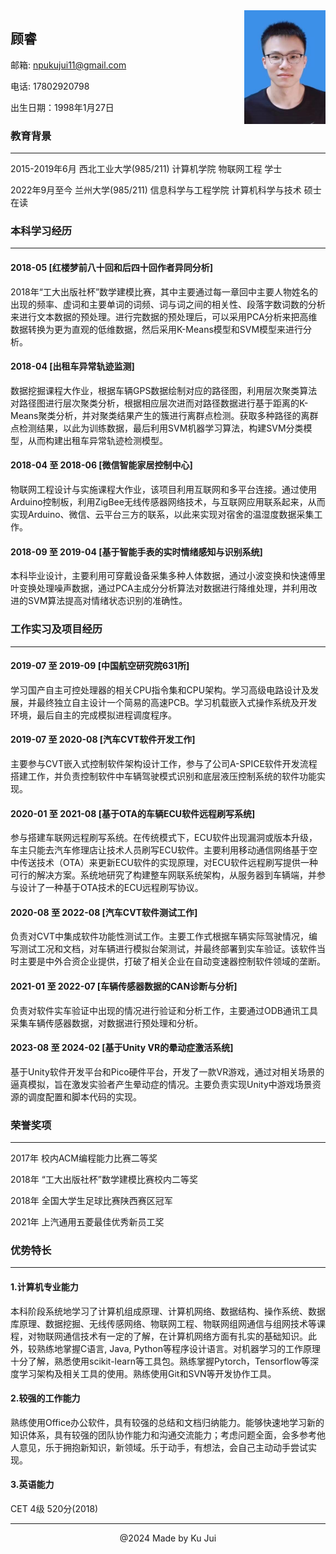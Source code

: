 <div style="float:right">
    <img src="picture/kujui.jpg" width="130">
</div>

## **顾睿**

邮箱: npukujui11@gmail.com

电话: 17802920798

出生日期：1998年1月27日

### **教育背景**

---

2015-2019年6月 西北工业大学(985/211) 计算机学院 物联网工程 学士

2022年9月至今 兰州大学(985/211) 信息科学与工程学院 计算机科学与技术 硕士在读

### **本科学习经历**

---

#### 2018-05 [红楼梦前八十回和后四十回作者异同分析]
2018年“工大出版社杯”数学建模比赛，其中主要通过每一章回中主要人物姓名的出现的频率、虚词和主要单词的词频、词与词之间的相关性、段落字数词数的分析来进行文本数据的预处理。进行完数据的预处理后，可以采用PCA分析来把高维数据转换为更为直观的低维数据，然后采用K-Means模型和SVM模型来进行分析。

#### 2018-04 [出租车异常轨迹监测]
数据挖掘课程大作业，根据车辆GPS数据绘制对应的路径图，利用层次聚类算法对路径图进行层次聚类分析，根据相应层次进而对路径数据进行基于距离的K-Means聚类分析，并对聚类结果产生的簇进行离群点检测。获取多种路径的离群点检测结果，以此为训练数据，最后利用SVM机器学习算法，构建SVM分类模型，从而构建出租车异常轨迹检测模型。

#### 2018-04 至 2018-06 [微信智能家居控制中心]
物联网工程设计与实施课程大作业，该项目利用互联网和多平台连接。通过使用Arduino控制板，利用ZigBee无线传感器网络技术，与互联网应用联系起来，从而实现Arduino、微信、云平台三方的联系，以此来实现对宿舍的温湿度数据采集工作。

#### 2018-09 至 2019-04 [基于智能手表的实时情绪感知与识别系统]
本科毕业设计，主要利用可穿戴设备采集多种人体数据，通过小波变换和快速傅里叶变换处理噪声数据，通过PCA主成分分析算法对数据进行降维处理，并利用改进的SVM算法提高对情绪状态识别的准确性。

### **工作实习及项目经历**

---

#### 2019-07 至 2019-09 [中国航空研究院631所]
学习国产自主可控处理器的相关CPU指令集和CPU架构。学习高级电路设计及发展，并最终独立自主设计一个简易的高速PCB。学习机载嵌入式操作系统及开发环境，最后自主的完成模拟进程调度程序。

#### 2019-07 至 2020-08 [汽车CVT软件开发工作]
主要参与CVT嵌入式控制软件架构设计工作，参与了公司A-SPICE软件开发流程搭建工作，并负责控制软件中车辆驾驶模式识别和底层液压控制系统的软件功能实现。

#### 2020-01 至 2021-08 [基于OTA的车辆ECU软件远程刷写系统]
参与搭建车联网远程刷写系统。在传统模式下，ECU软件出现漏洞或版本升级，车主只能去汽车修理店让技术人员刷写ECU软件。主要利用移动通信网络基于空中传送技术（OTA）来更新ECU软件的实现原理，对ECU软件远程刷写提供一种可行的解决方案。系统地研究了构建整车网联系统架构，从服务器到车辆端，并参与设计了一种基于OTA技术的ECU远程刷写协议。

#### 2020-08 至 2022-08 [汽车CVT软件测试工作]
负责对CVT中集成软件功能性测试工作。主要工作式根据车辆实际驾驶情况，编写测试工况和文档，对车辆进行模拟台架测试，并最终部署到实车验证。该软件当时主要是中外合资企业提供，打破了相关企业在自动变速器控制软件领域的垄断。

#### 2021-01 至 2022-07 [车辆传感器数据的CAN诊断与分析]
负责对软件实车验证中出现的情况进行验证和分析工作，主要通过ODB通讯工具采集车辆传感器数据，对数据进行预处理和分析。

#### 2023-08 至 2024-02 [基于Unity VR的晕动症激活系统]
基于Unity软件开发平台和Pico硬件平台，开发了一款VR游戏，通过对相关场景的逼真模拟，旨在激发实验者产生晕动症的情况。主要负责实现Unity中游戏场景资源的调度配置和脚本代码的实现。

### **荣誉奖项**

---

2017年  校内ACM编程能力比赛二等奖

2018年  “工大出版社杯”数学建模比赛校内二等奖
 
2018年  全国大学生足球比赛陕西赛区冠军

2021年  上汽通用五菱最佳优秀新员工奖

### **优势特长**

---

#### 1.计算机专业能力 
本科阶段系统地学习了计算机组成原理、计算机网络、数据结构、操作系统、数据库原理、数据挖掘、无线传感网络、物联网工程、物联网组网通信与组网技术等课程，对物联网通信技术有一定的了解，在计算机网络方面有扎实的基础知识。此外，较熟练地掌握C语言, Java, Python等程序设计语言。对机器学习的工作原理十分了解，熟悉使用scikit-learn等工具包。熟练掌握Pytorch，Tensorflow等深度学习架构及相关工具的使用。熟练使用Git和SVN等开发协作工具。

#### 2.较强的工作能力

熟练使用Office办公软件，具有较强的总结和文档归纳能力。能够快速地学习新的知识体系，具有较强的团队协作能力和沟通交流能力；考虑问题全面，会多参考他人意见，乐于拥抱新知识，新领域。乐于动手，有想法，会自己主动动手尝试实现。

#### 3.英语能力

CET 4级 520分(2018)

***

<center>@2024 Made by Ku Jui</center>